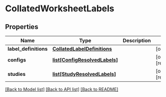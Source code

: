 # CollatedWorksheetLabels

## Properties
Name | Type | Description | Notes
------------ | ------------- | ------------- | -------------
**label_definitions** | [**CollatedLabelDefinitions**](CollatedLabelDefinitions.md) |  | [optional] 
**configs** | [**list[ConfigResolvedLabels]**](ConfigResolvedLabels.md) |  | [optional] [readonly] 
**studies** | [**list[StudyResolvedLabels]**](StudyResolvedLabels.md) |  | [optional] [readonly] 

[[Back to Model list]](../README.md#documentation-for-models) [[Back to API list]](../README.md#documentation-for-api-endpoints) [[Back to README]](../README.md)


